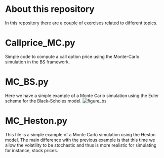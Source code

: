 # About this repository
In this repository there are a couple of exercises related to different topics.

# Callprice_MC.py
Simple code to compute a call option price using the Monte-Carlo simulation in the BS framework.

# MC_BS.py 
Here we have a simple example of a Monte Carlo simulation using the Euler scheme for the Black-Scholes model.
![figure_bs](https://user-images.githubusercontent.com/36447056/36300729-9835812a-1302-11e8-9691-be47924eabd7.png)

# MC_Heston.py
This file is a simple example of a Monte Carlo simulation using the Heston model. The main difference with the previous example is that this time we allow the volatility to be stochastic and thus is more realistic for simulating for instance, stock prices.
